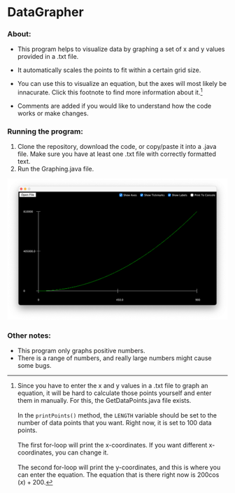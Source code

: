 # DataGrapher

### About:
- This program helps to visualize data by graphing a set of x and y values provided in a .txt file.
- It automatically scales the points to fit within a certain grid size.
- You can use this to visualize an equation, but the axes will most likely be innacurate. Click this footnote to find more information about it.[^bignote]

- Comments are added if you would like to understand how the code works or make changes.

### Running the program:
1. Clone the repository, download the code, or copy/paste it into a .java file. Make sure you have at least one .txt file with correctly formatted text.
2. Run the Graphing.java file.

![Example](GraphingExample.png)

### Other notes:
- This program only graphs positive numbers.
- There is a range of numbers, and really large numbers might cause some bugs.

[^bignote]: Since you have to enter the x and y values in a .txt file to graph an equation, it will be hard
    to calculate those points yourself and enter them in manually. For this, the GetDataPoints.java file exists.
    <br><br>In the `printPoints()` method, the `LENGTH` variable should be set to the number of data points that you want. Right now, it is set to 100 data points.
    <br><br>The first for-loop will print the x-coordinates. If you want different x-coordinates, you can change it.
    <br><br>The second for-loop will print the y-coordinates, and this is where you can
    enter the equation. The equation that is there right now is $200\cos (x) + 200$.
